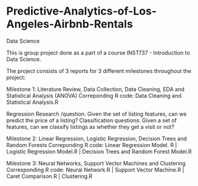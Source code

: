 # Predictive-Analytics-of-Los-Angeles-Airbnb-Rentals
Data Science

This is group project done as a part of a course INST737 - Introduction to Data Science.

The project consists of 3 reports for 3 different milestones throughout the project:

Milestone 1: Literature Review, Data Collection, Data Cleaning, EDA and Statistical Analysis (ANOVA)
Correponding R code: Data Cleaning and Statistical Analysis.R

Regression Research /question: Given the set of listing features, can we predict the price of a listing?
Classification questions: Given a set of features, can we classify listings as whether they get a visit or not?

Milestone 2: Linear Regression, Logistic Regression, Decision Trees and Random Forests
Correponding R code: Linear Regression Model. R | Logistic Regression Model.R | Decision Trees and Random Forest Model.R 

Milestone 3: Neural Networks, Support Vector Machines and Clustering
Corresponding R code: Neural Network.R | Support Vector Machine.R | Caret Comparison.R | Clustering.R
